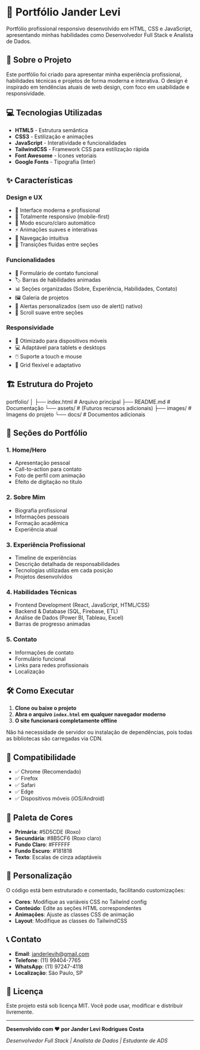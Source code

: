 # 🌟 Portfólio Jander Levi

Portfólio profissional responsivo desenvolvido em HTML, CSS e JavaScript, apresentando minhas habilidades como Desenvolvedor Full Stack e Analista de Dados.

## 🚀 Sobre o Projeto

Este portfólio foi criado para apresentar minha experiência profissional, habilidades técnicas e projetos de forma moderna e interativa. O design é inspirado em tendências atuais de web design, com foco em usabilidade e responsividade.

## 💻 Tecnologias Utilizadas

- **HTML5** - Estrutura semântica
- **CSS3** - Estilização e animações
- **JavaScript** - Interatividade e funcionalidades
- **TailwindCSS** - Framework CSS para estilização rápida
- **Font Awesome** - Ícones vetoriais
- **Google Fonts** - Tipografia (Inter)

## ✨ Características

### Design e UX
- 🎨 Interface moderna e profissional
- 📱 Totalmente responsivo (mobile-first)
- 🌙 Modo escuro/claro automático
- ⚡ Animações suaves e interativas
- 🎯 Navegação intuitiva
- 🔄 Transições fluidas entre seções

### Funcionalidades
- 📧 Formulário de contato funcional
- 🏷️ Barras de habilidades animadas
- 📊 Seções organizadas (Sobre, Experiência, Habilidades, Contato)
- 🖼️ Galeria de projetos
- 💬 Alertas personalizados (sem uso de alert() nativo)
- 🔄 Scroll suave entre seções

### Responsividade
- 📱 Otimizado para dispositivos móveis
- 💻 Adaptável para tablets e desktops
- 🖱️ Suporte a touch e mouse
- 📐 Grid flexível e adaptativo

## 🏗️ Estrutura do Projeto
portfolio/
│
├── index.html # Arquivo principal
├── README.md # Documentação
└── assets/ # (Futuros recursos adicionais)
├── images/ # Imagens do projeto
└── docs/ # Documentos adicionais

## 🎯 Seções do Portfólio

### 1. **Home/Hero**
- Apresentação pessoal
- Call-to-action para contato
- Foto de perfil com animação
- Efeito de digitação no título

### 2. **Sobre Mim**
- Biografia profissional
- Informações pessoais
- Formação acadêmica
- Experiência atual

### 3. **Experiência Profissional**
- Timeline de experiências
- Descrição detalhada de responsabilidades
- Tecnologias utilizadas em cada posição
- Projetos desenvolvidos

### 4. **Habilidades Técnicas**
- Frontend Development (React, JavaScript, HTML/CSS)
- Backend & Database (SQL, Firebase, ETL)
- Análise de Dados (Power BI, Tableau, Excel)
- Barras de progresso animadas

### 5. **Contato**
- Informações de contato
- Formulário funcional
- Links para redes profissionais
- Localização

## 🛠️ Como Executar

1. **Clone ou baixe o projeto**
2. **Abra o arquivo `index.html` em qualquer navegador moderno**
3. **O site funcionará completamente offline**

Não há necessidade de servidor ou instalação de dependências, pois todas as bibliotecas são carregadas via CDN.

## 📱 Compatibilidade

- ✅ Chrome (Recomendado)
- ✅ Firefox
- ✅ Safari
- ✅ Edge
- ✅ Dispositivos móveis (iOS/Android)

## 🎨 Paleta de Cores

- **Primária**: #5D5CDE (Roxo)
- **Secundária**: #8B5CF6 (Roxo claro)
- **Fundo Claro**: #FFFFFF
- **Fundo Escuro**: #181818
- **Texto**: Escalas de cinza adaptáveis

## 🔧 Personalização

O código está bem estruturado e comentado, facilitando customizações:

- **Cores**: Modifique as variáveis CSS no Tailwind config
- **Conteúdo**: Edite as seções HTML correspondentes
- **Animações**: Ajuste as classes CSS de animação
- **Layout**: Modifique as classes do TailwindCSS

## 📞 Contato

- **Email**: janderlevih@gmail.com
- **Telefone**: (11) 99404-7765
- **WhatsApp**: (11) 97247-4118
- **Localização**: São Paulo, SP

## 📄 Licença

Este projeto está sob licença MIT. Você pode usar, modificar e distribuir livremente.

---

**Desenvolvido com ❤️ por Jander Levi Rodrigues Costa**

*Desenvolvedor Full Stack | Analista de Dados | Estudante de ADS*
